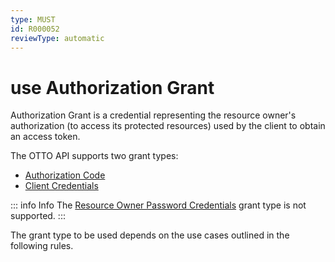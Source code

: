 ```yaml
---
type: MUST
id: R000052
reviewType: automatic
---
```


<!--
The automatic check only ensures the schema is used in the spec
The implementation can only be checks by CDCs
-->

# use Authorization Grant

Authorization Grant is a credential representing the resource owner's authorization (to access its protected resources) used by the client to obtain an access token.

The OTTO API supports two grant types:

- [Authorization Code](https://oauth.net/2/grant-types/authorization-code/)
- [Client Credentials](https://oauth.net/2/grant-types/client-credentials/)


::: info Info
The [Resource Owner Password Credentials](https://oauth.net/2/grant-types/password/) grant type is not supported.
:::

The grant type to be used depends on the use cases outlined in the following rules.
